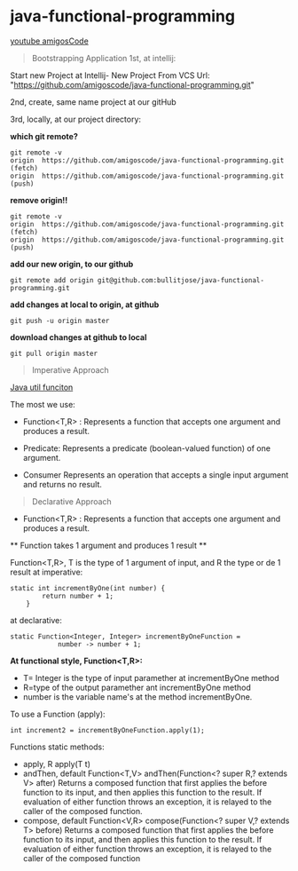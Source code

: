 # java-functional-programming


[youtube amigosCode](https://www.youtube.com/watch?v=VRpHdSFWGPs&amp;ab_channel=Amigoscode)

>Bootstrapping Application
1st, at intellij:

Start new Project at Intellij- New Project From VCS
		Url: "https://github.com/amigoscode/java-functional-programming.git"
		
2nd, create, same name project at our gitHub

3rd, locally, at our project directory:

**which git remote?**
```
git remote -v   
origin	https://github.com/amigoscode/java-functional-programming.git (fetch)
origin	https://github.com/amigoscode/java-functional-programming.git (push)
```
**remove origin!!**
```
git remote -v   
origin	https://github.com/amigoscode/java-functional-programming.git (fetch)
origin	https://github.com/amigoscode/java-functional-programming.git (push)
```
**add our new origin, to our github**
```
git remote add origin git@github.com:bullitjose/java-functional-programming.git
```
**add changes at local to origin, at github**
```
git push -u origin master

```
**download changes at github to local**
```
git pull origin master
```

> Imperative Approach

[Java util funciton](https://docs.oracle.com/en/java/javase/17/docs/api/java.base/java/util/function/package-summary.html)

The most we use:

- Function<T,R> :
Represents a function that accepts one argument and produces a result.

- Predicate<T>:
Represents a predicate (boolean-valued function) of one argument.

- Consumer<T>
Represents an operation that accepts a single input argument and returns no result.


> Declarative Approach

- Function<T,R> :
Represents a function that accepts one argument and produces a result. 

** Function takes 1 argument and produces 1 result **

Function<T,R>, T is the type of 1 argument of input, and R the type or de 1 result
at imperative:
```
static int incrementByOne(int number) {
        return number + 1;
    }
```
at declarative:
```
static Function<Integer, Integer> incrementByOneFunction =
            number -> number + 1;
```
**At functional style, Function<T,R>:**
-  T= Integer is the type of input paramether at incrementByOne method
- R=type of the output paramether ant incrementByOne method
- number is the variable name's at the method incrementByOne.

To use a Function (apply):
```
int increment2 = incrementByOneFunction.apply(1);
```
Functions static methods:
- apply, R apply(T t)
- andThen, default <V> Function<T,V> andThen(Function<? super R,? extends V> after)
Returns a composed function that first applies the before function to its input, and then applies this function to the result. If evaluation of either function throws an exception, it is relayed to the caller of the composed function.
- compose, default <V> Function<V,R> compose(Function<? super V,? extends T> before)
Returns a composed function that first applies the before function to its input, and then applies this function to the result. If evaluation of either function throws an exception, it is relayed to the caller of the composed function
